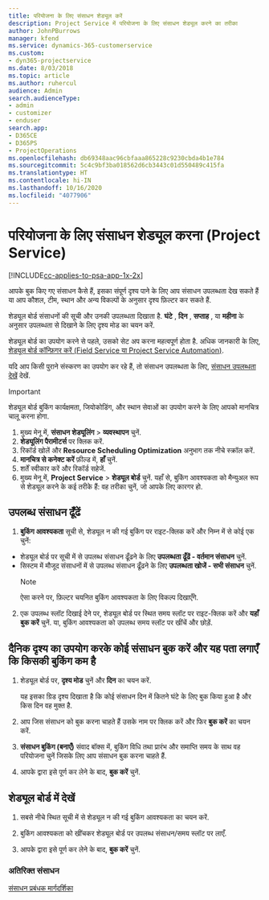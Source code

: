 ```yaml
---
title: परियोजना के लिए संसाधन शेड्यूल करें
description: Project Service में परियोजना के लिए संसाधन शेड्यूल करने का तरीका
author: JohnPBurrows
manager: kfend
ms.service: dynamics-365-customerservice
ms.custom:
- dyn365-projectservice
ms.date: 8/03/2018
ms.topic: article
ms.author: ruhercul
audience: Admin
search.audienceType:
- admin
- customizer
- enduser
search.app:
- D365CE
- D365PS
- ProjectOperations
ms.openlocfilehash: db69348aac96cbfaaa865228c9230cbda4b1e784
ms.sourcegitcommit: 5c4c9bf3ba018562d6cb3443c01d550489c415fa
ms.translationtype: HT
ms.contentlocale: hi-IN
ms.lasthandoff: 10/16/2020
ms.locfileid: "4077906"
---
```

# <a name="schedule-resources-for-a-project-project-service"></a>परियोजना के लिए संसाधन शेड्यूल करना (Project Service)

[!INCLUDE[cc-applies-to-psa-app-1x-2x](../includes/cc-applies-to-psa-app-1x-2x.md)]

आपके बुक किए गए संसाधन कैसे हैं, इसका संपूर्ण दृश्य पाने के लिए आप संसाधन उपलब्धता देख सकते हैं या आप कौशल, टीम, स्थान और अन्य विकल्पों के अनुसार दृश्य फ़िल्टर कर सकते हैं.  
  
शेड्यूल बोर्ड संसाधनों की सूची और उनकी उपलब्धता दिखाता है. **घंटे** , **दिन** , **सप्ताह** , या **महीना** के अनुसार उपलब्धता से दिखाने के लिए दृश्य मोड का चयन करें.  
  
शेड्यूल बोर्ड का उपयोग करने से पहले, उसको सेट अप करना महत्वपूर्ण होता है. अधिक जानकारी के लिए, [शेड्यूल बोर्ड कॉन्फ़िगर करें (Field Service या Project Service Automation)](https://docs.microsoft.com/dynamics365/field-service/configure-schedule-board).
  
यदि आप किसी पुराने संस्करण का उपयोग कर रहे हैं, तो संसाधन उपलब्धता के लिए, [संसाधन उपलब्धता देखें](../psa/view-resource-availability.md) देखें.  

> [!IMPORTANT]
>  शेड्यूल बोर्ड बुकिंग कार्यक्षमता, जियोकोडिंग, और स्‍थान सेवाओं का उपयोग करने के लिए आपको मानचित्र चालू करना होगा.  
> 
> 1. मुख्य मेनू में, **संसाधन शेड्यूलिंग** > **व्यवस्थापन** चुनें.  
> 2. **शेड्यूलिंग पैरामीटर्स** पर क्लिक करें.  
> 3. रिकॉर्ड खोलें और **Resource Scheduling Optimization** अनुभाग तक नीचे स्क्रॉल करें.  
> 4. **मानचित्र से कनेक्ट करें** फ़ील्ड में, **हाँ** चुनें.  
> 5. शर्तें स्वीकार करें और रिकॉर्ड सहेजें.  
> 6. मुख्य मेनू में, **Project Service** > **शेड्यूल बोर्ड** चुनें. यहाँ से, बुकिंग आवश्यकता को मैन्युअल रूप से शेड्यूल करने के कई तरीके हैं: वह तरीका चुनें, जो आपके लिए कारगर हो.
  
## <a name="find-available-resources"></a>उपलब्ध संसाधन ढूँढें

1.  **बुकिंग आवश्यकता** सूची से, शेड्यूल न की गई बुकिंग पर राइट-क्लिक करें और निम्न में से कोई एक चुनें:  
  
- शेड्यूल बोर्ड पर सूची में से उपलब्ध संसाधन ढूँढने के लिए **उपलब्धता ढूँढें - वर्तमान संसाधन** चुनें.  
- सिस्टम में मौजूद संसाधनों में से उपलब्ध संसाधन ढूँढने के लिए **उपलब्धता खोजें - सभी संसाधन** चुनें.  
   > [!NOTE]
   >  ऐसा करने पर, फ़िल्टर चयनित बुकिंग आवश्यकता के लिए विकल्प दिखाएँगे.  
  
2. एक उपलब्ध स्लॉट दिखाई देने पर, शेड्यूल बोर्ड पर स्थित समय स्लॉट पर राइट-क्लिक करें और **यहाँ बुक करें** चुनें. या, बुकिंग आवश्यकता को उपलब्ध समय स्लॉट पर खींचें और छोड़ें.  
  

## <a name="book-a-resource-using-the-daily-view-and-find-whos-under-booked"></a>दैनिक दृश्य का उपयोग करके कोई संसाधन बुक करें और यह पता लगाएँ कि किसकी बुकिंग कम है
  
1.  शेड्यूल बोर्ड पर, **दृश्य मोड** चुनें और **दिन** का चयन करें.  
  
    यह इसका ग्रिड दृश्य दिखाता है कि कोई संसाधन दिन में कितने घंटे के लिए बुक किया हुआ है और किस दिन वह मुक्त है.  
  
2.  आप जिस संसाधन को बुक करना चाहते हैं उसके नाम पर क्लिक करें और फिर **बुक करें** का चयन करें.  
  
3.  **संसाधन बुकिंग (बनाएँ)** संवाद बॉक्स में, बुकिंग विधि तथा प्रारंभ और समाप्ति समय के साथ वह परियोजना चुनें जिसके लिए आप संसाधन बुक करना चाहते हैं.  
  
4.  आपके द्वारा इसे पूर्ण कर लेने के बाद, **बुक करें** चुनें.  
  
## <a name="view-to-the-schedule-board"></a>शेड्यूल बोर्ड में देखें
  
1.  सबसे नीचे स्थित सूची में से शेड्यूल न की गई बुकिंग आवश्यकता का चयन करें.  
  
2.  बुकिंग आवश्यकता को खींचकर शेड्यूल बोर्ड पर उपलब्‍ध संसाधन/समय स्‍लॉट पर लाएँ.  
  
3.  आपके द्वारा इसे पूर्ण कर लेने के बाद, **बुक करें** चुनें.  
  
### <a name="additional-resources"></a>अतिरिक्त संसाधन  
 [संसाधन प्रबंधक मार्गदर्शिका](../psa/resource-manager-guide.md)
